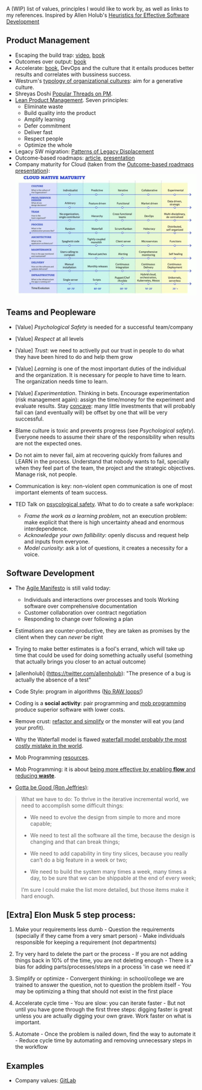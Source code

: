 A (WIP) list of values, principles I would like to work by, as well as links to my references. Inspired by Allen Holub's [Heuristics for Effective Software Development](https://holub.com/heuristics-for-effective-software-development-a-continuously-evolving-list/)

## Product Management
- Escaping the build trap: [video](https://www.youtube.com/watch?v=DmJXpI7OJuY), [book](https://www.goodreads.com/book/show/42611483-escaping-the-build-trap)
- Outcomes over output: [book](https://www.goodreads.com/book/show/45186993-outcomes-over-output)
- Accelerate: [book](https://itrevolution.com/book/accelerate/), DevOps and the culture that it entails produces better results and correlates with bussiness success.
- Westrum's [typology of organizational cultures](https://www.researchgate.net/profile/Ron-Westrum-2/publication/8150380_A_Typology_of_Organisational_Cultures/links/0046351f7f516cb1a4000000/A-Typology-of-Organisational-Cultures.pdf): aim for a generative culture.
- Shreyas Doshi [Popular Threads on PM](https://twitter.com/shreyas/status/1303150374124048386).
- [Lean Product Management](https://railsware.com/blog/what-makes-product-development-lean/). Seven principles:
  - Eliminate waste
  - Build quality into the product
  - Amplify learning
  - Defer commitment
  - Deliver fast
  - Respect people
  - Optimize the whole 
- Legacy SW migration: [Patterns of Legacy Displacement](https://martinfowler.com/articles/patterns-legacy-displacement/)
- Outcome-based roadmaps: [article](https://medium.com/swlh/outcome-based-roadmaps-unleash-the-power-of-a-shared-vision-and-purpose-851401c7aa54), [presentation](https://drive.google.com/file/d/1LXCxfQbGeBlJXUtm-3mtLIR-NWQYgNFh/view?usp=sharing)
- Company maturity for Cloud (taken from the [Outcome-based roadmaps presentation](https://drive.google.com/file/d/1LXCxfQbGeBlJXUtm-3mtLIR-NWQYgNFh/view?usp=sharing)):
![Company Maturity for Cloud](images/cloud_ready_company_table.jpg)

## Teams and Peopleware
- [Value] *Psychological Safety* is needed for a successful team/company
- [Value] *Respect* at all levels 
- [Value] *Trust*: we need to activelly put our trust in people to do what they have been hired to do and help them grow
- [Value] *Learning* is one of the most important duties of the individual and the organization. It is necessary for people to have time to learn. The organization needs time to learn.
- [Value] *Experimentation*. Thinking in bets. Encourage experimentation (risk management again): assign the time/money for the experiment and evaluate results. Stay [concave](https://www.goodreads.com/book/show/13530973-antifragile): many little investments that will probably fail can (and eventually will) be offset by one that will be very successful.

- Blame culture is toxic and prevents progress (see _Psychological safety_). Everyone needs to assume their share of the responsibility when results are not the expected ones.
- Do not aim to never fail, aim at recovering quickly from failures and LEARN in the process. Understand that nobody wants to fail, specially when they feel part of the team, the project and the strategic objectives. Manage risk, not people.
- Communication is key: non-violent open communication is one of most important elements of team success.
- TED Talk on [psycological safety](https://www.youtube.com/watch?v=LhoLuui9gX8&). What to do to create a safe workplace:
  - *Frame the work as a learning problem*, not an execution problem: make explicit that there is high uncertainty ahead and enormous interdependence.
  - *Acknowledge your own fallibility*: openly discuss and request help and inputs from everyone.
  - *Model curiosity*: ask a lot of questions, it creates a necessity for a voice.

## Software Development
- The [Agile Manifesto](https://agilemanifesto.org/) is still valid today:
  - Individuals and interactions over processes and tools Working software over comprehensive documentation
  - Customer collaboration over contract negotiation
  - Responding to change over following a plan

- Estimations are counter-productive, they are taken as promises by the client when they can *never* be right
- Trying to make better estimates is a fool's errand, which will take up time that could be used for doing something actually useful (something that actually brings you closer to an actual outcome)
- [allenholub] (https://twitter.com/allenholub): "The presence of a bug is actually the absence of a test"
- Code Style: program in algorithms ([No RAW loops!](https://www.youtube.com/watch?v=W2tWOdzgXHA))
- Coding is a **social activity**: pair programming and [mob programming](https://mobprogramming.org/mob-programming-basics/) produce superior software with lower costs.
- Remove crust: [refactor and simplify](https://martinfowler.com/articles/is-quality-worth-cost.html) or the monster will eat you (and your profit).
- Why the Waterfall model is flawed [waterfall model probably the most costly mistake in the world](http://valueatwork.se/waterfall-model-probably-the-most-costly-mistake-in-the-world/?lang=en).
- Mob Programming [resources](https://trello.com/b/1lfMkCOh/software-profession-resources).
- Mob Programming: it is about [being more effective by enabling **flow** and reducing **waste**](https://www.youtube.com/watch?v=28S4CVkYhWA).
- [Gotta be Good (Ron Jeffries)](https://ronjeffries.com/articles/-z022/0222ff/gotta-be-good/):

> What we have to do:
> To thrive in the iterative incremental world, we need to accomplish some difficult things:
> 
> - We need to evolve the design from simple to more and more capable;
>
> - We need to test all the software all the time, because the design is changing and that can break things;
>
> - We need to add capability in tiny tiny slices, because you really can’t do a big feature in a week or two;
>
> - We need to build the system many times a week, many times a day, to be sure that we can be shippable at the end of every week;
>
> I’m sure I could make the list more detailed, but those items make it hard enough.


## [Extra] Elon Musk 5 step process:

  1. Make your requirements less dumb
    - Question the requirements (specially if they came from a very smart person)
    - Make individuals responsible for keeping a requirement (not departments)

  2. Try very hard to delete the part or the process
    - If you are not adding things back in 10% of the time, you are not deleting enough
    - There is a bias for adding parts/processes/steps in a process 'in case we need it'

  3. Simplify or optimize
    - Convergent thinking: in school/college we are trained to answer the question, not to question the problem itself
    - You may be optimizing a thing that should not exist in the first place

  4. Accelerate cycle time
    - You are slow: you can iterate faster
    - But not until you have gone through the first three steps: digging faster is great unless you are actually digging your own grave. Work faster on what is important.

  5. Automate
    - Once the problem is nailed down, find the way to automate it
    - Reduce cycle time by automating and removing unnecessary steps in the workflow

## Examples

- Company values: [GitLab](https://about.gitlab.com/handbook/values/)